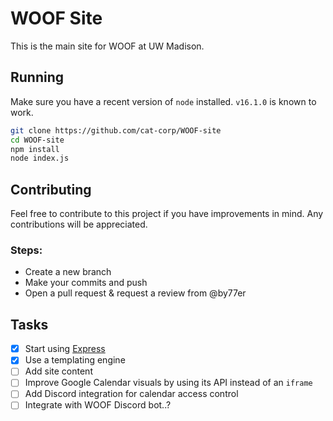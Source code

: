 # WOOF Site

This is the main site for WOOF at UW Madison.

## Running

Make sure you have a recent version of `node` installed. `v16.1.0` is known to work.
```bash
git clone https://github.com/cat-corp/WOOF-site
cd WOOF-site
npm install
node index.js
```

## Contributing

Feel free to contribute to this project if you have improvements in mind. Any contributions will be appreciated.

### Steps:
- Create a new branch
- Make your commits and push
- Open a pull request & request a review from @by77er

## Tasks
- [x] Start using [Express](https://expressjs.com/)
- [x] Use a templating engine
- [ ] Add site content
- [ ] Improve Google Calendar visuals by using its API instead of an `iframe`
- [ ] Add Discord integration for calendar access control
- [ ] Integrate with WOOF Discord bot..?
